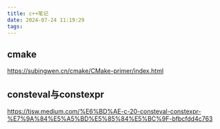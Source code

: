 ```yaml
---
title: c++笔记
date: 2024-07-24 11:19:29
tags:
---
```

## cmake
https://subingwen.cn/cmake/CMake-primer/index.html

## consteval与constexpr
https://tjsw.medium.com/%E6%BD%AE-c-20-consteval-constexpr-%E7%9A%84%E5%A5%BD%E5%85%84%E5%BC%9F-bfbcfdd4c763